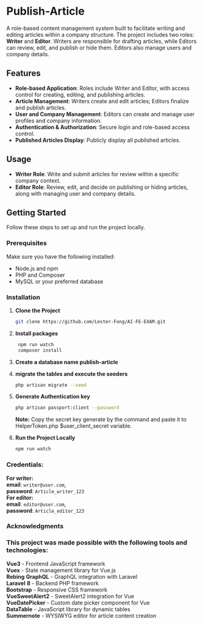 # Publish-Article

A role-based content management system built to facilitate writing and editing articles within a company structure. The project includes two roles: **Writer** and **Editor**. Writers are responsible for drafting articles, while Editors can review, edit, and publish or hide them. Editors also manage users and company details.

## Features

-   **Role-based Application**: Roles include Writer and Editor, with access control for creating, editing, and publishing articles.
-   **Article Management**: Writers create and edit articles; Editors finalize and publish articles.
-   **User and Company Management**: Editors can create and manage user profiles and company information.
-   **Authentication & Authorization**: Secure login and role-based access control.
-   **Published Articles Display**: Publicly display all published articles.

## Usage

-   **Writer Role**: Write and submit articles for review within a specific company context.
-   **Editor Role**: Review, edit, and decide on publishing or hiding articles, along with managing user and company details.

## Getting Started

Follow these steps to set up and run the project locally.

### Prerequisites

Make sure you have the following installed:

-   Node.js and npm
-   PHP and Composer
-   MySQL or your preferred database

### Installation

1. **Clone the Project**

    ```bash
    git clone https://github.com/Lester-Fong/AI-FE-EXAM.git

    ```

2. **Install packages**
   ```bash
    npm run watch
    composer install 
    ```

3. **Create a database name publish-article**

4. **migrate the tables and execute the seeders**
   ```bash
   php artisan migrate --seed
   ```

5. **Generate Authentication key**
   ```bash
   php artisan passport:client --password
   ```

    **Note:** Copy the secret key generate by the command and paste it to HelperToken.php $user_client_secret variable.

6. **Run the Project Locally**
   ```bash
   npm run watch
   ```

### Credentials:
**For writer:** <br/>
**email**: ```writer@user.com```,  <br/>
**password**: ```Article_writer_123```  <br/>
**For editor:**  <br/>
**email**: ```editor@user.com```,  <br/>
**password**: ```Article_editor_123```  <br/>

### Acknowledgments
### This project was made possible with the following tools and technologies:

**Vue3** - Frontend JavaScript framework <br/>
**Vuex** - State management library for Vue.js <br/>
**Rebing** **GraphQL** - GraphQL integration with Laravel <br/>
**Laravel** **8** - Backend PHP framework <br/>
**Bootstrap** - Responsive CSS framework <br/>
**VueSweetAlert2** - SweetAlert2 integration for Vue <br/>
**VueDatePicker** - Custom date picker component for Vue <br/>
**DataTable** - JavaScript library for dynamic tables <br/>
**Summernote** - WYSIWYG editor for article content creation <br/>
